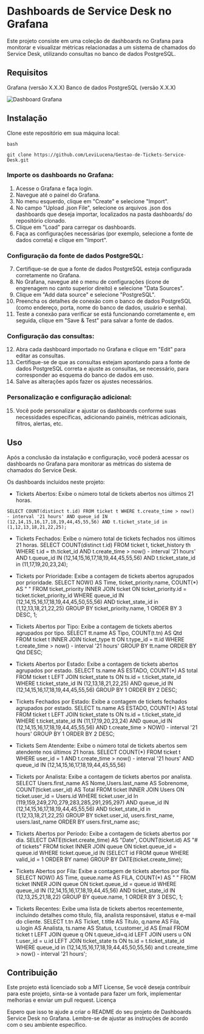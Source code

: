 # Dashboards de Service Desk no Grafana

Este projeto consiste em uma coleção de dashboards no Grafana para monitorar e visualizar métricas relacionadas a um sistema de chamados do Service Desk, utilizando consultas no banco de dados PostgreSQL.

## Requisitos
Grafana (versão X.X.X)
Banco de dados PostgreSQL (versão X.X.X)

![Dashboard Grafana](https://github.com/LeviLucena/Gestao-de-Tickets-Service-Desk/assets/34045910/25822040-f0d6-4f72-8f79-0cc5369b0f02)

## Instalação
Clone este repositório em sua máquina local:

    bash

    git clone https://github.com/LeviLucena/Gestao-de-Tickets-Service-Desk.git

### Importe os dashboards no Grafana:
1. Acesse o Grafana e faça login.
2. Navegue até o painel do Grafana.
3. No menu esquerdo, clique em "Create" e selecione "Import".
4. No campo "Upload .json File", selecione os arquivos .json dos dashboards que deseja importar, localizados na pasta dashboards/ do repositório clonado.
5. Clique em "Load" para carregar os dashboards.
6. Faça as configurações necessárias (por exemplo, selecione a fonte de dados correta) e clique em "Import".

### Configuração da fonte de dados PostgreSQL:
7. Certifique-se de que a fonte de dados PostgreSQL esteja configurada corretamente no Grafana.
8. No Grafana, navegue até o menu de configurações (ícone de engrenagem no canto superior direito) e selecione "Data Sources".
9. Clique em "Add data source" e selecione "PostgreSQL".
10. Preencha os detalhes de conexão com o banco de dados PostgreSQL (como endereço, porta, nome do banco de dados, usuário e senha).
11. Teste a conexão para verificar se está funcionando corretamente e, em seguida, clique em "Save & Test" para salvar a fonte de dados.

### Configuração das consultas:
12. Abra cada dashboard importado no Grafana e clique em "Edit" para editar as consultas.
13. Certifique-se de que as consultas estejam apontando para a fonte de dados PostgreSQL correta e ajuste as consultas, se necessário, para corresponder ao esquema do banco de dados em uso.
14. Salve as alterações após fazer os ajustes necessários.

### Personalização e configuração adicional:
15. Você pode personalizar e ajustar os dashboards conforme suas necessidades específicas, adicionando painéis, métricas adicionais, filtros, alertas, etc.

## Uso
Após a conclusão da instalação e configuração, você poderá acessar os dashboards no Grafana para monitorar as métricas do sistema de chamados do Service Desk.

Os dashboards incluídos neste projeto:

- Tickets Abertos: Exibe o número total de tickets abertos nos últimos 21 horas.
```
SELECT COUNT(distinct t.id) FROM ticket t WHERE t.create_time > now() - interval '21 hours' AND queue_id IN (12,14,15,16,17,18,19,44,45,55,56) AND t.ticket_state_id in (1,12,13,18,21,22,25);
```
  
- Tickets Fechados: Exibe o número total de tickets fechados nos últimos 21 horas.
    SELECT COUNT(distinct t.id) FROM ticket t, ticket_history th WHERE t.id = th.ticket_id AND t.create_time > now() - interval '21 hours' AND t.queue_id IN (12,14,15,16,17,18,19,44,45,55,56) AND t.ticket_state_id in (11,17,19,20,23,24);
  
- Tickets por Prioridade: Exibe a contagem de tickets abertos agrupados por prioridade.
  SELECT NOW() AS Time, ticket_priority.name, COUNT(*) AS " " FROM ticket_priority INNER JOIN ticket ON ticket_priority.id = ticket.ticket_priority_id WHERE queue_id IN (12,14,15,16,17,18,19,44,45,50,55,56) AND ticket_state_id in (1,12,13,18,21,22,25) GROUP BY ticket_priority.name, 1 ORDER BY 3 DESC, 1;
  
- Tickets Abertos por Tipo: Exibe a contagem de tickets abertos agrupados por tipo.
  SELECT tt.name AS Tipo, COUNT(t.tn) AS Qtd FROM ticket t INNER JOIN ticket_type tt ON t.type_id = tt.id WHERE t.create_time > now() - interval '21 hours' GROUP BY tt.name ORDER BY Qtd DESC;
  
- Tickets Abertos por Estado: Exibe a contagem de tickets abertos agrupados por estado.
  SELECT ts.name AS ESTADO, COUNT(*) AS total FROM ticket t LEFT JOIN ticket_state ts ON ts.id = t.ticket_state_id WHERE t.ticket_state_id IN (12,13,18,21,22,25) AND queue_id IN (12,14,15,16,17,18,19,44,45,55,56) GROUP BY 1 ORDER BY 2 DESC;
  
- Tickets Fechados por Estado: Exibe a contagem de tickets fechados agrupados por estado.
  SELECT ts.name AS ESTADO, COUNT(*) AS total FROM ticket t LEFT JOIN ticket_state ts ON ts.id = t.ticket_state_id WHERE t.ticket_state_id IN (11,17,19,20,23,24) AND queue_id IN (12,14,15,16,17,18,19,44,45,55,56) AND t.create_time > NOW() - interval '21 hours' GROUP BY 1 ORDER BY 2 DESC;
  
- Tickets Sem Atendente: Exibe o número total de tickets abertos sem atendente nos últimos 21 horas.
  SELECT COUNT(*) FROM ticket t WHERE user_id = 1 AND t.create_time > now() - interval '21 hours' AND queue_id IN (12,14,15,16,17,18,19,44,45,55,56)
  
- Tickets por Analista: Exibe a contagem de tickets abertos por analista.
  SELECT Users.first_name AS Nome,Users.last_name AS Sobrenome, COUNT(ticket.user_id) AS Total FROM ticket INNER JOIN Users ON ticket.user_id = Users.id WHERE ticket.user_id In (119,159,249,270,279,283,285,291,295,297) AND queue_id IN (12,14,15,16,17,18,19,44,45,55,56) AND ticket_state_id in (1,12,13,18,21,22,25) GROUP BY ticket.user_id, users.first_name, users.last_name ORDER BY users.first_name asc;
  
- Tickets Abertos por Período: Exibe a contagem de tickets abertos por dia.
  SELECT DATE(ticket.create_time) AS "Date", COUNT(ticket.id) AS "# of tickets" FROM ticket INNER JOIN queue ON ticket.queue_id = queue.id WHERE ticket.queue_id IN (SELECT id FROM queue WHERE valid_id = 1 ORDER BY name) GROUP BY DATE(ticket.create_time);
  
- Tickets Abertos por Fila: Exibe a contagem de tickets abertos por fila.
  SELECT NOW() AS Time, queue.name AS FILA, COUNT(*) AS " " FROM ticket INNER JOIN queue ON ticket.queue_id = queue.id WHERE queue_id IN (12,14,15,16,17,18,19,44,45,56) AND ticket_state_id IN (12,13,25,21,18,22) GROUP BY queue.name, 1 ORDER BY 3 DESC, 1;
  
- Tickets Recentes: Exibe uma lista de tickets abertos recentemente, incluindo detalhes como título, fila, analista responsável, status e e-mail do cliente.
  SELECT t.tn AS Ticket, t.title AS Título, q.name AS Fila, u.login AS Analista, ts.name AS Status, t.customer_id AS Email FROM ticket t LEFT JOIN queue q ON t.queue_id=q.id LEFT JOIN users u ON t.user_id = u.id LEFT JOIN ticket_state ts ON ts.id = t.ticket_state_id WHERE queue_id in (12,14,15,16,17,18,19,44,45,50,55,56) and t.create_time > now() - interval '21 hours';

## Contribuição
Este projeto está licenciado sob a MIT License, Se você deseja contribuir para este projeto, sinta-se à vontade para fazer um fork, implementar melhorias e enviar um pull request.
Licença

Espero que isso te ajude a criar o README do seu projeto de Dashboards Service Desk no Grafana. Lembre-se de ajustar as instruções de acordo com o seu ambiente específico.
